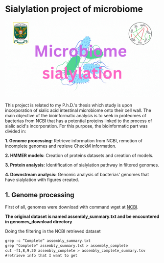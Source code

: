 # Sialylation project of microbiome

![Bacteria%20sia](https://github.com/edtankian97/microbiota_sialylation/blob/teste/Bacteria%20sia.gif)

This project is related to my P.h.D.'s thesis which study is upon incorporation of sialic acid intestinal microbiome onto their cell wall. The main objective of the bioinformatic analysis is to
seek in proteomes of bacterias from NCBI that has a potential proteins linked to the process of sialic acid's incorporation. For this purpose, the bioinformatic part was divided in:

**1. Genome processing:** Retrieve information from NCBI, remotion of incomplete genomes and retrieve CheckM information.

**2. HMMER models:** Creation of proteins datasets and creation of models.

**3. Protein analysis:** Identification of sialylation pathway in filtered genomes.

**4. Downstream analysis:** Genomic analysis of bacterias' genomes that have sialylation with figures created.

## 1. Genome processing
First of all, genomes were download with command wget at [NCBI](https://ftp.ncbi.nlm.nih.gov/genomes/refseq/bacteria/assembly_summary.txt). 

 **The original dataset is named assembly_summary.txt and be encountered in genomes_download directory**

Doing the filtering in the NCBI retrieved dataset
```cd genomes_download
grep -c “Complete” assembly_summary.txt
grep "Complete" assembly_summary.txt > assembly_complete
cut -f1,8,9,20 assembly_complete > assembly_complete_summary.tsv #retrieve info that I want to get
```



